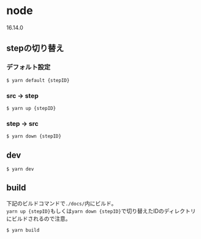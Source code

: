 # node
16.14.0

## stepの切り替え
### デフォルト設定
```
$ yarn default {stepID}
```
### src → step
```
$ yarn up {stepID}
```
### step → src
```
$ yarn down {stepID}
```

## dev
```
$ yarn dev
```

## build
下記のビルドコマンドで`./docs/`内にビルド。  
`yarn up {stepID}`もしくは`yarn down {stepID}`で切り替えたIDのディレクトリにビルドされるので注意。
```
$ yarn build
```